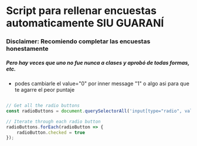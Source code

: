 # Script para rellenar encuestas automaticamente SIU GUARANÍ


### Disclaimer: Recomiendo completar las encuestas honestamente

##### Pero hay veces que uno no fue nunca a clases y aprobó de todas formas, etc.

- podes cambiarle el value="0" por inner message "1" o algo asi para que te agarre el peor puntaje

```javascript

// Get all the radio buttons
const radioButtons = document.querySelectorAll('input[type="radio", value="0"]');

// Iterate through each radio button
radioButtons.forEach(radioButton => {
    radioButton.checked = true
});
```